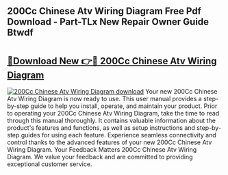 ## 200Cc Chinese Atv Wiring Diagram Free Pdf Download - Part-TLx New Repair Owner Guide Btwdf

# <h2><a href="http://dfh6pa1.blite.top/?on=200Cc+Chinese+Atv+Wiring+Diagram">🔗Download New 👉🔴 200Cc Chinese Atv Wiring Diagram</a></h2>

[![200Cc Chinese Atv Wiring Diagram download](https://i.imgur.com/lujVjoI.png)](http://dfh6pa1.blite.top/?on=200Cc+Chinese+Atv+Wiring+Diagram)
Your new 200Cc Chinese Atv Wiring Diagram is now ready to use. This user manual provides a step-by-step guide to help you install, operate, and maintain your product. Prior to operating your 200Cc Chinese Atv Wiring Diagram, take the time to read through this manual thoroughly. It contains valuable information about the product's features and functions, as well as setup instructions and step-by-step guides for using each feature. Experience seamless connectivity and control thanks to the advanced features of your new 200Cc Chinese Atv Wiring Diagram. Your Feedback Matters 200Cc Chinese Atv Wiring Diagram. We value your feedback and are committed to providing exceptional customer service.
